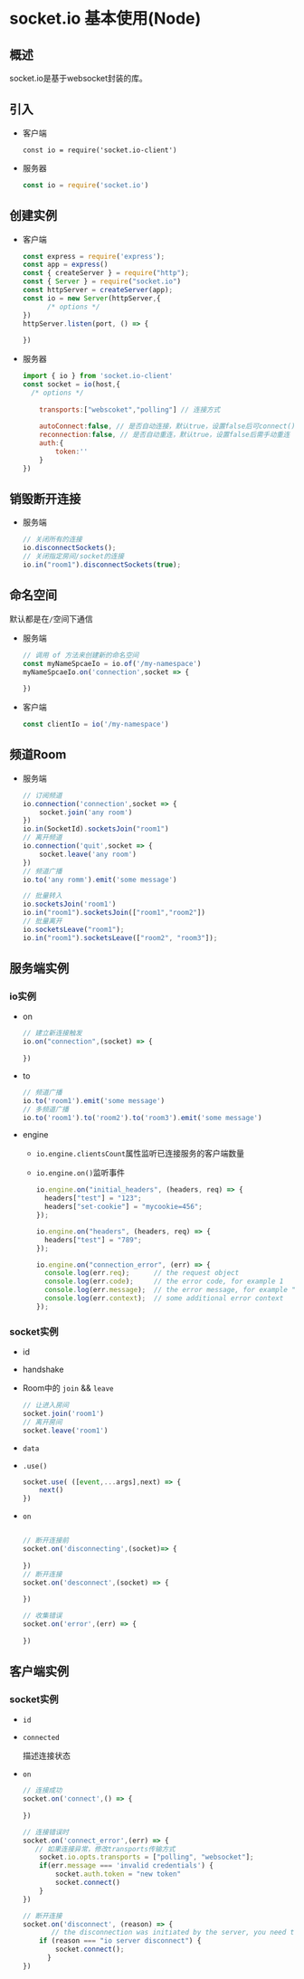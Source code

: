 # socket.io 基本使用(Node)

## 概述

socket.io是基于websocket封装的库。

## 引入

- 客户端

  ```JS
  const io = require('socket.io-client')
  ```

- 服务器

  ```js
  const io = require('socket.io')
  ```

## 创建实例

- 客户端

  ```js
  const express = require('express');
  const app = express()
  const { createServer } = require("http");
  const { Server } = require("socket.io")
  const httpServer = createServer(app);
  const io = new Server(httpServer,{
     	/* options */
  })
  httpServer.listen(port, () => {
      
  })
  ```

- 服务器

  ```js
  import { io } from 'socket.io-client'
  const socket = io(host,{
  	/* options */
      
      transports:["webscoket","polling"] // 连接方式
      
      autoConnect:false, // 是否自动连接，默认true，设置false后可connect() 或者 open()手动开启。
      reconnection:false, // 是否自动重连，默认true，设置false后需手动重连
      auth:{
          token:''
      }
  })
  ```

## 销毁断开连接

- 服务端

  ```js
  // 关闭所有的连接
  io.disconnectSockets();
  // 关闭指定房间/socket的连接
  io.in("room1").disconnectSockets(true);
  ```

  

## 命名空间

默认都是在``/``空间下通信

- 服务端

  ```js
  // 调用 of 方法来创建新的命名空间
  const myNameSpcaeIo = io.of('/my-namespace')
  myNameSpcaeIo.on('connection',socket => {
      
  })
  ```

- 客户端

  ```js
  const clientIo = io('/my-namespace')
  ```



## 频道Room

- 服务端

  ```js
  // 订阅频道
  io.connection('connection',socket => {
      socket.join('any room')
  })
  io.in(SocketId).socketsJoin("room1")
  // 离开频道
  io.connection('quit',socket => {
      socket.leave('any room')
  })
  // 频道广播
  io.to('any romm').emit('some message')
  
  // 批量转入
  io.socketsJoin('room1')
  io.in("room1").socketsJoin(["room1","room2"])
  // 批量离开
  io.socketsLeave("room1");
  io.in("room1").socketsLeave(["room2", "room3"]);
  ```



## 服务端实例

### io实例

- on

  ```js
  // 建立新连接触发
  io.on("connection",(socket) => {
      
  })
  ```

- to

  ```js
  // 频道广播
  io.to('room1').emit('some message')
  // 多频道广播
  io.to('room1').to('room2').to('room3').emit('some message')
  ```
  
- engine

  - ``io.engine.clientsCount``属性监听已连接服务的客户端数量

  - ``io.engine.on()``监听事件

    ```js
    io.engine.on("initial_headers", (headers, req) => {
      headers["test"] = "123";
      headers["set-cookie"] = "mycookie=456";
    });
    
    io.engine.on("headers", (headers, req) => {
      headers["test"] = "789";
    });
    
    io.engine.on("connection_error", (err) => {
      console.log(err.req);      // the request object
      console.log(err.code);     // the error code, for example 1
      console.log(err.message);  // the error message, for example "Session ID unknown"
      console.log(err.context);  // some additional error context
    });
    ```

### socket实例

- id

- handshake

- Room中的 ``join`` && ``leave``

  ```js
  // 让进入房间
  socket.join('room1')
  // 离开房间
  socket.leave('room1')
  ```

- ``data``

- ``.use()``

  ```js
  socket.use( ([event,...args],next) => {
      next()
  })
  ```

- ``on``

  ```js
  
  // 断开连接前
  socket.on('disconnecting',(socket)=> {
      
  })
  // 断开连接
  socket.on('desconnect',(socket) => {
      
  })
  
  // 收集错误
  socket.on('error',(err) => {
      
  })
  ```

  

## 客户端实例

### socket实例

- ``id``

- ``connected``

  描述连接状态

- ``on``

  ```js
  // 连接成功
  socket.on('connect',() => {
  	    
  })
  
  // 连接错误时
  socket.on('connect_error',(err) => {
     // 如果连接异常，修改transports传输方式
      socket.io.opts.transports = ["polling", "websocket"];
      if(err.message === 'invalid credentials') {
          socket.auth.token = "new token"
          socket.connect()
      }
  })
  
  // 断开连接
  socket.on('disconnect', (reason) => {
     	 // the disconnection was initiated by the server, you need to reconnect manually  
      if (reason === "io server disconnect") {
          socket.connect();
    	}
  })
  ```

  
